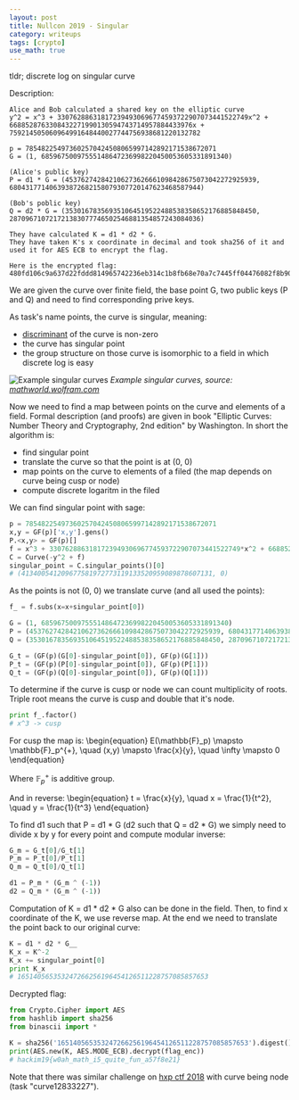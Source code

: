 ```yaml
---
layout: post
title: Nullcon 2019 - Singular
category: writeups
tags: [crypto]
use_math: true
---
```


tldr; discrete log on singular curve

Description:
```
Alice and Bob calculated a shared key on the elliptic curve
y^2 = x^3 + 330762886318172394930696774593722907073441522749x^2 + 6688528763308432271990130594743714957884433976x + 759214505060964991648440027744756938681220132782

p = 785482254973602570424508065997142892171538672071
G = (1, 68596750097555148647236998220450053605331891340)

(Alice's public key)
P = d1 * G = (453762742842106273626661098428675073042272925939, 680431771406393872682158079307720147623468587944)

(Bob's poblic key)
Q = d2 * G = (353016783569351064519522488538358652176885848450, 287096710721721383077746502546881354857243084036)

They have calculated K = d1 * d2 * G.
They have taken K's x coordinate in decimal and took sha256 of it and used it for AES ECB to encrypt the flag.

Here is the encrypted flag: 480fd106c9a637d22fddd814965742236eb314c1b8fb68e70a7c7445ff04476082f8b9026c49d27110ba41b95e9f51dc
```

We are given the curve over finite field, the base point G, two public keys (P and Q) and need to find corresponding prive keys.

As task's name points, the curve is singular, meaning:
- [discriminant](http://mathworld.wolfram.com/EllipticDiscriminant.html) of the curve is non-zero
- the curve has singular point
- the group structure on those curve is isomorphic to a field in which discrete log is easy

![Example singular curves](/assets/posts/2019-01-03-nullcon-singular/singular_ec.gif)
*Example singular curves, source: [mathworld.wolfram.com](http://mathworld.wolfram.com/EllipticDiscriminant.html)*

Now we need to find a map between points on the curve and elements of a field. Formal description (and proofs) are given in book "Elliptic Curves: Number Theory and Cryptography, 2nd edition" by Washington.
In short the algorithm is:
- find singular point
- translate the curve so that the point is at (0, 0) 
- map points on the curve to elements of a filed (the map depends on curve being cusp or node)
- compute discrete logaritm in the filed


We can find singular point with sage:
```python
p = 785482254973602570424508065997142892171538672071
x,y = GF(p)['x,y'].gens()
P.<x,y> = GF(p)[]
f = x^3 + 330762886318172394930696774593722907073441522749*x^2 + 6688528763308432271990130594743714957884433976*x + 759214505060964991648440027744756938681220132782
C = Curve(-y^2 + f)
singular_point = C.singular_points()[0]
# (413400541209677581972773119133520959089878607131, 0)
```

As the points is not (0, 0) we translate curve (and all used the points):
```python
f_ = f.subs(x=x+singular_point[0])

G = (1, 68596750097555148647236998220450053605331891340)
P = (453762742842106273626661098428675073042272925939, 680431771406393872682158079307720147623468587944)
Q = (353016783569351064519522488538358652176885848450, 287096710721721383077746502546881354857243084036)

G_t = (GF(p)(G[0]-singular_point[0]), GF(p)(G[1]))
P_t = (GF(p)(P[0]-singular_point[0]), GF(p)(P[1]))
Q_t = (GF(p)(Q[0]-singular_point[0]), GF(p)(Q[1]))
```

To determine if the curve is cusp or node we can count multiplicity of roots. Triple root means the curve is cusp and double that it's node.
```python
print f_.factor()
# x^3 -> cusp
```

For cusp the map is:
\begin{equation}
E(\mathbb{F}_p) \mapsto \mathbb{F}_p^{+}, \quad (x,y) \mapsto \frac{x}{y}, \quad \infty \mapsto 0
\end{equation}

Where $\mathbb{F}_p^{+}$ is additive group.

And in reverse:
\begin{equation}
t = \frac{x}{y}, \quad x = \frac{1}{t^2}, \quad y = \frac{1}{t^3}
\end{equation}

To find d1 such that P = d1 * G (d2 such that Q = d2 * G) we simply need to divide x by y for every point and compute modular inverse: 
```python
G_m = G_t[0]/G_t[1]
P_m = P_t[0]/P_t[1]
Q_m = Q_t[0]/Q_t[1]

d1 = P_m * (G_m ^ (-1))
d2 = Q_m * (G_m ^ (-1))
```

Computation of K = d1 * d2 * G also can be done in the field. Then, to find x coordinate of the K, we use reverse map. At the end we need to translate the point back to our original curve: 
```python
K = d1 * d2 * G__
K_x = K^-2
K_x += singular_point[0]
print K_x
# 165140565353247266256196454126511228757085857653
```

Decrypted flag:
```python
from Crypto.Cipher import AES
from hashlib import sha256
from binascii import *

K = sha256('165140565353247266256196454126511228757085857653').digest()
print(AES.new(K, AES.MODE_ECB).decrypt(flag_enc))
# hackim19{w0ah_math_i5_quite_fun_a57f8e21}
```

Note that there was similar challenge on [hxp ctf 2018](https://ctftime.org/event/647) with curve being node (task "curve12833227").